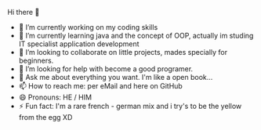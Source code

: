 Hi there 👋

- 🔭 I’m currently working on my coding skills
- 🌱 I’m currently learning java and the concept of OOP, actually im studing IT specialist application development
- 👯 I’m looking to collaborate on little projects, mades specially for beginners.
- 🤔 I’m looking for help with become a good programer.
- 💬 Ask me about everything you want. I'm like a open book...
- 📫 How to reach me: per eMail and here on GitHub
- 😄 Pronouns: HE / HIM 
- ⚡ Fun fact: I'm a rare french - german mix and i try's to be the yellow from the egg XD

